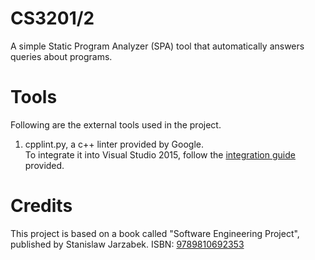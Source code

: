 # CS3201/2

A simple Static Program Analyzer (SPA) tool that automatically answers queries about programs.

# Tools
Following are the external tools used in the project.

1. cpplint.py, a c++ linter provided by Google.  
   To integrate it into Visual Studio 2015, follow the [integration guide](https://drive.google.com/open?id=0B_vyphQBuOZaVjlUTWpLRkFXSmc) provided.
   
# Credits

This project is based on a book called "Software Engineering Project", published by Stanislaw Jarzabek. ISBN: [9789810692353](http://www.worldcat.org/title/software-engineering-project/oclc/825078819)
